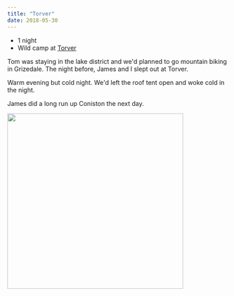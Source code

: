 ```yaml
---
title: "Torver"
date: 2018-05-30
---
```


* 1 night
* Wild camp at [Torver](https://goo.gl/maps/TFQFrLn1jj2N1UFG6)

Tom was staying in the lake district and we'd planned to go mountain biking in Grizedale. The night before, James and I slept out at Torver. 

Warm evening but cold night. We'd left the roof tent open and woke cold in the night.

James did a long run up Coniston the next day.

<img src="http://bit.ly/2VtVEpn" width ="400">



